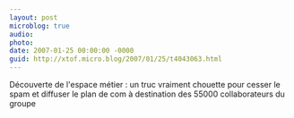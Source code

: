 ```yaml
---
layout: post
microblog: true
audio: 
photo: 
date: 2007-01-25 00:00:00 -0000
guid: http://xtof.micro.blog/2007/01/25/t4043063.html
---
```

Découverte de l'espace métier : un truc vraiment chouette pour cesser le spam et diffuser le plan de com à destination des 55000 collaborateurs du groupe
